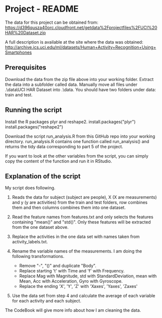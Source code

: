 # Project - README

The data for this project can be obtained from: https://d396qusza40orc.cloudfront.net/getdata%2Fprojectfiles%2FUCI%20HAR%20Dataset.zip

A full description is available at the site where the data was obtained: http://archive.ics.uci.edu/ml/datasets/Human+Activity+Recognition+Using+Smartphones 

## Prerequisites

Download the data from the zip file above into your working folder.
Extract the data into a subfolder called data. Manually move all files under .\data\UCI HAR Dataset into .\data.
You should have two folders under data: train and test.

## Running the script

Install the R packages plyr and reshape2.
install.packages("plyr")
install.packages("reshape2")

Download the script run_analysis.R from this GitHub repo into your working directory.
run_analysis.R contains one function called run_analysis() and returns the tidy data corresponding to part 5 of the project.

If you want to look at the other variables from the script, you can simply copy the content of the function and run it in RStudio.

## Explanation of the script

My script does following. 

1. Reads the data for subject (subject are people), X (X are measurements) and y (y are activities) from the train and test folders, row combines them and then columns combines them into one dataset.
2. Read the feature names from features.txt and only selects the features containing "mean()" and "std()". Only these features will be extracted from the one dataset above.
3. Replace the activities in the one data set with names taken from activity_labels.txt.
4. Rename the variable names of the measurements. I am doing the following transformations.
	
	* Remove "-", "()" and duplicate "Body".
	* Replace starting 't' with Time and 'f' with Frequency.
	* Replace Mag with Magnitude, std with StandardDeviation, mean with Mean, Acc with Acceleration, Gyro with Gyroscope.
	* Replace the ending 'X', 'Y', 'Z' with 'Xaxes', 'Yaxes', 'Zaxes'
5. Use the data set from step 4 and calculate the average of each variable for each activity and each subject.

The CodeBook will give more info about how I am cleaning the data.
